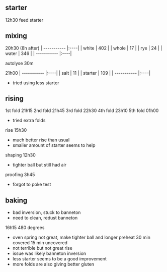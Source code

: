 ## starter
12h30 feed starter

## mixing
20h30 (8h after)
| ----------- |:----|
| white       | 402 |
| whole       | 17  |
| rye         | 24  |
| water       | 346 |
| ----------- |:----|

autolyse 30m

21h00
| ----------- |:----|
| salt        | 11  |
| starter     | 109 |
| ----------- |:----|
- tried using less starter

## rising
1st fold 21h15
2nd fold 21h45
3rd fold 22h30
4th fold 23h10
5th fold 01h00
- tried extra folds

rise 15h30
- much better rise than usual
- smaller amount of starter seems to help

shaping 12h30
- tighter ball but still had air

proofing 3h45
- forgot to poke test

## baking
- bad inversion, stuck to banneton
- need to clean, redust banneton

16h15
480 degrees
- oven spring not great, make tighter ball and longer preheat
30 min covered
15 min uncovered
- not terrible but not great rise
- issue was likely banneton inversion
- less starter seems to be a good improvement
- more folds are also giving better gluten


